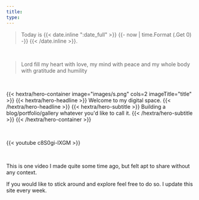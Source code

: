 ```yaml
---
title:
type: 
---
```


>Today is
{{< date.inline ":date_full" >}}
  {{- now | time.Format (.Get 0) -}}
{{< /date.inline >}}.
<br class="hx:sm:block hx:hidden" /> 

>Lord fill my heart with love, my mind with peace and my whole body with gratitude and humility

<br class="hx:sm:block hx:hidden" />
 


{{< hextra/hero-container image="images/s.png"  cols=2 imageTitle="title" >}}
    {{< hextra/hero-headline >}}
  Welcome to my digital space. 
{{< /hextra/hero-headline >}}
{{< hextra/hero-subtitle >}}
  Building a blog/portfolio/gallery whatever you'd like to call it.
{{< /hextra/hero-subtitle >}}
{{< /hextra/hero-container >}}

<br class="hx:sm:block hx:hidden" />

{{< youtube c8S0gi-IXGM >}}

<br class="hx:sm:block hx:hidden" />

This is one video I made quite some time ago, but felt apt to share without any context.

If you would like to stick around and explore feel free to do so. I update this site every week.



<!-- 
{{< hextra/hero-section heading="h3" >}}Title{{< /hextra/hero-section >}}
{{< hextra/hero-subtitle >}}
  Fast, batteries-included Hugo theme for creating beautiful static websites
{{< /hextra/hero-subtitle >}} -->


<!-- {{< hextra/feature-grid cols="3" >}}
  {{< hextra/feature-card title="One" >}}
  {{< hextra/feature-card title="Two" >}}
  {{< hextra/feature-card title="Three" >}}
{{< /hextra/feature-grid >}} -->

<!-- {{< hextra/hero-badge >}}
  <div class="hx:w-2 hx:h-2 hx:rounded-full hx:bg-primary-400"></div>
  <span>Free, open source</span>
  {{< icon name="arrow-circle-right" attributes="height=14" >}}
{{< /hextra/hero-badge >}}


{{< hextra/hero-button text="Get Started" link="/gallery" >}} -->